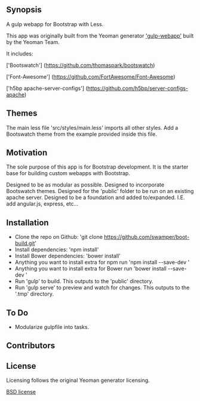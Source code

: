 ## Synopsis

A gulp webapp for Bootstrap with Less.

This app was originally built from the Yeoman generator ['gulp-webapp'](https://github.com/yeoman/generator-gulp-webapp) built by the Yeoman Team.

It includes:

['Bootswatch'] (https://github.com/thomaspark/bootswatch)

['Font-Awesome'] (https://github.com/FortAwesome/Font-Awesome)

['h5bp apache-server-configs'] (https://github.com/h5bp/server-configs-apache)

## Themes

The main less file 'src/styles/main.less' imports all other styles. Add a Bootswatch theme from the example provided inside this file.

## Motivation

The sole purpose of this app is for Bootstrap development. It is the starter base for building custom webapps with Bootstrap.

Designed to be as modular as possible.
Designed to incorporate Bootswatch themes.
Designed for the 'public' folder to be run on an existing apache server.
Designed to be a foundation and added to/expanded. I.E. add angular.js, express, etc...

## Installation

- Clone the repo on Github: 'git clone https://github.com/swamper/boot-build.git'
- Install dependencies: 'npm install'
- Install Bower dependencies: 'bower install'
- Anything you want to install extra for npm run 'npm install --save-dev <package>'
- Anything you want to install extra for Bower run 'bower install --save-dev <package>'
- Run 'gulp' to build. This outputs to the 'public' directory.
- Run 'gulp serve' to preview and watch for changes. This outputs to the '.tmp' directory.

## To Do

- Modularize gulpfile into tasks.

## Contributors

## License

Licensing follows the original Yeoman generator licensing.

[BSD license](http://opensource.org/licenses/bsd-license.php)
